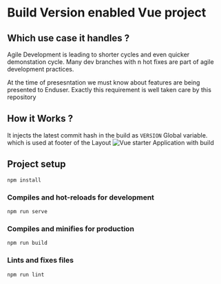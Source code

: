 # Build Version enabled Vue project

## Which use case it handles ?
Agile Development is leading to shorter cycles and even quicker demonstation cycle.
Many dev branches with n hot fixes are part of agile development practices. 

At the time of presesntation we must know about features are being presented to Enduser. 
Exactly this requirement is well taken care by this repository

## How it Works ?
It injects the latest commit hash in the build as `VERSION` Global variable. which is used at footer of the Layout
![Vue starter Application with build](https://i.postimg.cc/kMSt2sS8/ip-v4-Google-Chrome-095.png)

## Project setup
```
npm install
```

### Compiles and hot-reloads for development
```
npm run serve
```

### Compiles and minifies for production
```
npm run build
```

### Lints and fixes files
```
npm run lint
```
